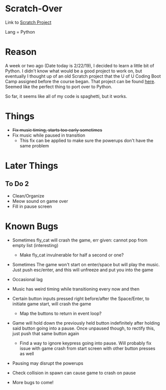 # Scratch-Over

Link to [Scratch Project](https://scratch.mit.edu/projects/198253712/)

Lang = Python

# Reason

A week or two ago (Date today is 2/22/19), I decided to learn a little bit of Python. I didn't know what would be a good project to work on, but eventually I thought up of an old Scratch project that the U of U Coding Boot Camp assigned before the course began. That project can be found [here](https://scratch.mit.edu/projects/198253712/). Seemed like the perfect thing to port over to Python. 

So far, it seems like all of my code is spaghetti, but it works.

# Things
* ~~Fix music timing, starts too early sometimes~~
* Fix music while paused in transition
  * This fix can be applied to make sure the powerups don't have the same problem

# Later Things

## To Do 2

* Clean/Organize
* Meow sound on game over
* Fill in pause screen

# Known Bugs
* Sometimes fly_cat will crash the game, err given: cannot pop from empty list (interesting)
  * Make fly_cat invulnerable for half a second or one?
* Sometimes The game won't start on enter/space but will play the music. Just push esc/enter, and this will unfreeze and put you into the game
* Occasional lag
* Music has weird timing while transitioning every now and then
* Certain button inputs pressed right before/after the Space/Enter, to initiate game start, will crash the game
  * Map the buttons to return in event loop?
* Game will hold down the previously held button indefinitely after holding said button going into a pause. Once unpaused though, to rectify this, just push that same button again
  * Find a way to ignore keypress going into pause. Will probably fix issue with game crash from start screen with other button presses as well
* Pausing may disrupt the powerups
* Check collision in spawn can cause game to crash on pause

* More bugs to come!